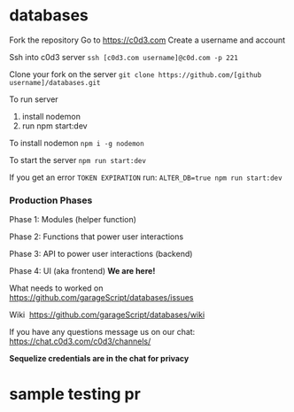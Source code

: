 # databases

Fork the repository
Go to https://c0d3.com
Create a username and account

Ssh into c0d3 server 
`ssh [c0d3.com username]@c0d.com -p 221`

Clone your fork on the server 
`git clone https://github.com/[github username]/databases.git`

To run server
1. install nodemon
2. run npm start:dev

To install nodemon
`npm i -g nodemon`

To start the server
`npm run start:dev`

If you get an error `TOKEN EXPIRATION` run:
`ALTER_DB=true npm run start:dev`

### Production Phases

Phase 1: Modules (helper function)

Phase 2: Functions that power user interactions

Phase 3: API to power user interactions (backend)

Phase 4: UI (aka frontend)
**We are here!**

What needs to worked on 
https://github.com/garageScript/databases/issues

Wiki 
https://github.com/garageScript/databases/wiki


If you have any questions message us on our chat:
https://chat.c0d3.com/c0d3/channels/

__Sequelize credentials are in the chat for privacy__


# sample testing pr
